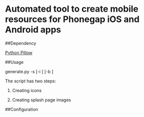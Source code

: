 Automated tool to create mobile resources for Phonegap iOS and Android apps
===========================================================================

##Dependency

[Python Pillow](https://pypi.python.org/pypi/Pillow/)

##Usage

generate.py -s <splashFile> [-i <iconFile>] [-b <backgroundFile>]

The script has two steps:

1) Creating icons

2) Creating splash page images 

##Configuration